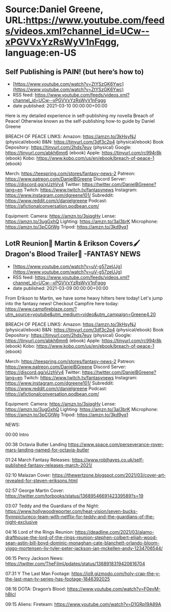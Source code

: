 # Source:Daniel Greene, URL:https://www.youtube.com/feeds/videos.xml?channel_id=UCw--xPGVVxYzRsWyV1nFqgg, language:en-US

## Self Publishing is PAIN! (but here’s how to)
 - [https://www.youtube.com/watch?v=ZtYSzGK6Ywc](https://www.youtube.com/watch?v=ZtYSzGK6Ywc)
 - RSS feed: https://www.youtube.com/feeds/videos.xml?channel_id=UCw--xPGVVxYzRsWyV1nFqgg
 - date published: 2021-03-10 00:00:00+00:00

Here is my detailed experience in self-publishing my novella Breach of Peace! Otherwise known as the self-publishing how-to guide by Daniel Greene

BREACH OF PEACE LINKS: 
Amazon: https://amzn.to/3kHsyNJ (physical/ebook)
B&N: https://tinyurl.com/3df3c2p4 (physical/ebook)
Book Depository: https://tinyurl.com/2hds7euy (physical)
Google: https://tinyurl.com/abkh6mn6 (ebook)
Apple: https://tinyurl.com/rc994r8k (ebook)
Kobo: https://www.kobo.com/us/en/ebook/breach-of-peace-1 (ebook)

Merch: https://teespring.com/stores/fantasy-news-2
Patreon: https://www.patreon.com/DanielBGreene
Discord Server: https://discord.gg/xUzhVv4
Twitter: https://twitter.com/DanielBGreene?lang=en
Twitch: https://www.twitch.tv/fantasynews
Instagram: https://www.instagram.com/dgreene101/
Subreddit: https://www.reddit.com/r/danielgreene 
Podcast: https://afictionalconversation.podbean.com/

Equipment: 
Camera: https://amzn.to/3siqgHv 
Lense: https://amzn.to/3ugGxhQ 
Lighting: https://amzn.to/3aI3brK 
Microphone: https://amzn.to/3pCGtWg 
Tripod: https://amzn.to/3kd9yq1

## LotR Reunion💍 Martin & Erikson Covers🖌️ Dragon's Blood Trailer🐲 -FANTASY NEWS
 - [https://www.youtube.com/watch?v=uV-g57zeUJg](https://www.youtube.com/watch?v=uV-g57zeUJg)
 - RSS feed: https://www.youtube.com/feeds/videos.xml?channel_id=UCw--xPGVVxYzRsWyV1nFqgg
 - date published: 2021-03-09 00:00:00+00:00

From Erikson to Martin, we have some heavy hitters here today! Let's jump into the fantasy news! 
Checkout Campfire here today: https://www.campfireblaze.com/?utm_source=youtube&utm_medium=video&utm_campaign=Greene4.20 

BREACH OF PEACE LINKS: 
Amazon: https://amzn.to/3kHsyNJ (physical/ebook)
B&N: https://tinyurl.com/3df3c2p4 (physical/ebook)
Book Depository: https://tinyurl.com/2hds7euy (physical)
Google: https://tinyurl.com/abkh6mn6 (ebook)
Apple: https://tinyurl.com/rc994r8k (ebook)
Kobo: https://www.kobo.com/us/en/ebook/breach-of-peace-1 (ebook)

Merch: https://teespring.com/stores/fantasy-news-2
Patreon: https://www.patreon.com/DanielBGreene
Discord Server: https://discord.gg/xUzhVv4
Twitter: https://twitter.com/DanielBGreene?lang=en
Twitch: https://www.twitch.tv/fantasynews
Instagram: https://www.instagram.com/dgreene101/
Subreddit: https://www.reddit.com/r/danielgreene 
Podcast: https://afictionalconversation.podbean.com/

Equipment: 
Camera: https://amzn.to/3siqgHv 
Lense: https://amzn.to/3ugGxhQ 
Lighting: https://amzn.to/3aI3brK 
Microphone: https://amzn.to/3pCGtWg 
Tripod: https://amzn.to/3kd9yq1 

NEWS: 

00:00 Intro

00:38 Octavia Butler Landing https://www.space.com/perseverance-rover-mars-landing-named-for-octavia-butler 

01:24 March Fantasy Releases: https://www.robjhayes.co.uk/self-published-fantasy-releases-march-2021/ 

02:10 Malazan Cover: https://thewertzone.blogspot.com/2021/03/cover-art-revealed-for-steven-eriksons.html 

02:57 George Martin Cover: https://twitter.com/torbooks/status/1368954669142339589?s=19 

03:07 Teddy and the Guardians of the Night: https://www.hollywoodreporter.com/heat-vision/seven-bucks-flynnpictureco-team-with-netflix-for-teddy-and-the-guardians-of-the-night-exclusive 

04:16 Lord of the Rings Reunion: https://deadline.com/2021/03/alamo-drafthouse-the-lord-of-the-rings-reunion-stephen-colbert-elijah-wood-sean-astin-bill-boyd-dominic-monaghan-cate-blanchett-orlando-bloom-viggo-mortensen-liv-tyler-peter-jackson-ian-mckellen-andy-1234706544/ 

06:15 Percy Jackson News: https://twitter.com/TheFilmUpdates/status/1368918319420616704

07:31 Y The Last Man Footage: https://io9.gizmodo.com/holy-crap-the-y-the-last-man-tv-series-has-footage-1846392025  

08:16 DOTA: Dragon’s Blood: https://www.youtube.com/watch?v=F0evM-hBlcI 

09:15 Aliens: Fireteam: https://www.youtube.com/watch?v=D1GRp19A89A

